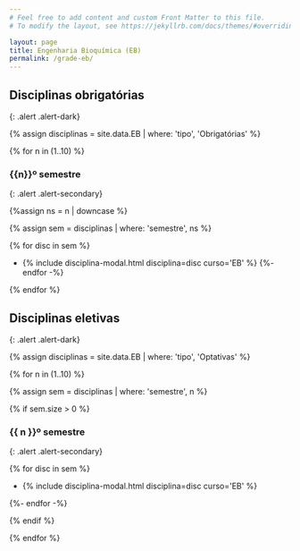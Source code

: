 ```yaml
---
# Feel free to add content and custom Front Matter to this file.
# To modify the layout, see https://jekyllrb.com/docs/themes/#overriding-theme-defaults

layout: page
title: Engenharia Bioquímica (EB)
permalink: /grade-eb/
---
```


## Disciplinas obrigatórias
{: .alert .alert-dark}

{% assign disciplinas = site.data.EB | where: 'tipo', 'Obrigatórias' %}

{% for n in (1..10) %}

### {{n}}º semestre
{: .alert .alert-secondary}

{%assign ns = n | downcase %}

{% assign sem = disciplinas | where: 'semestre', ns %}

{% for disc in sem %}
- {% include disciplina-modal.html disciplina=disc curso='EB' %}
{%- endfor -%}

{% endfor %}

## Disciplinas eletivas
{: .alert .alert-dark}

{% assign disciplinas = site.data.EB | where: 'tipo', 'Optativas' %}

{% for n in (1..10) %}

{% assign sem = disciplinas | where: 'semestre', n %}

{% if sem.size > 0 %}

### {{ n }}º semestre
{: .alert .alert-secondary}

{% for disc in sem %}

- {% include disciplina-modal.html disciplina=disc curso='EB' %}

{%- endfor -%}

{% endif %}

{% endfor %}
